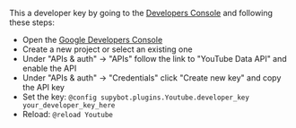 This a developer key by going to the [Developers Console](https://console.developers.google.com/project) and following these steps:

- Open the [Google Developers Console](https://console.developers.google.com/project)
- Create a new project or select an existing one
- Under "APIs & auth" -> "APIs" follow the link to "YouTube Data API" and enable the API
- Under "APIs & auth" -> "Credentials" click "Create new key" and copy the API key
- Set the key: `@config supybot.plugins.Youtube.developer_key your_developer_key_here`
- Reload: `@reload Youtube`